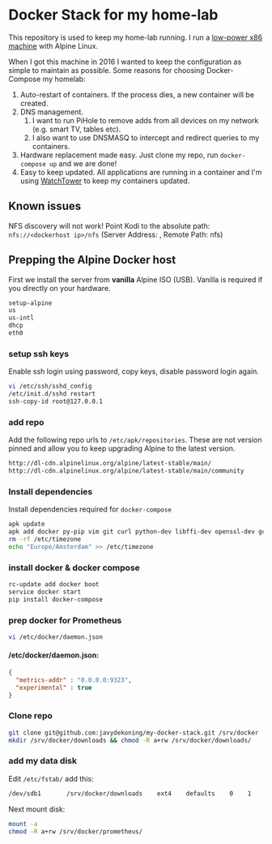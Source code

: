 # Docker Stack for my home-lab

This repository is used to keep my home-lab running. I run a [low-power x86 machine](https://www.asrock.com/mb/Intel/N3150DC-ITX/) with Alpine Linux.

When I got this machine in 2016 I wanted to keep the configuration as simple to maintain as possible. Some reasons for choosing Docker-Compose my homelab:

1. Auto-restart of containers. If the process dies, a new container will be created.
2. DNS management.
   1. I want to run PiHole to remove adds from all devices on my network (e.g. smart TV, tables etc).
   2. I also want to use DNSMASQ to intercept and redirect queries to my containers.
3. Hardware replacement made easy. Just clone my repo, run `docker-compose up` and we are done!
4. Easy to keep updated. All applications are running in a container and I'm using [WatchTower](https://github.com/containrrr/watchtower) to keep my containers updated.

## Known issues

NFS discovery will not work! Point Kodi to the absolute path: `nfs://<dockerhost ip>/nfs` (Server Address: <dockerhost ip>, Remote Path: nfs)

## Prepping the Alpine Docker host

First we install the server from **vanilla** Alpine ISO (USB). Vanilla is required if you directly on your hardware.

```Bash
setup-alpine
us
us-intl
dhcp
eth0
```

### setup ssh keys

Enable ssh login using password, copy keys, disable password login again.

```Bash
vi /etc/ssh/sshd_config
/etc/init.d/sshd restart
ssh-copy-id root@127.0.0.1
```

### add repo

Add the following repo urls to `/etc/apk/repositories`. These are not version pinned and allow you to keep upgrading Alpine to the latest version.

```Bash
http://dl-cdn.alpinelinux.org/alpine/latest-stable/main/
http://dl-cdn.alpinelinux.org/alpine/latest-stable/main/community
```

### Install dependencies

Install dependencies required for `docker-compose`

```Bash
apk update
apk add docker py-pip vim git curl python-dev libffi-dev openssl-dev gcc libc-dev  make
rm -rf /etc/timezone
echo "Europe/Amsterdam" >> /etc/timezone
```

### install docker & docker compose

```Bash
rc-update add docker boot
service docker start
pip install docker-compose
```

### prep docker for Prometheus

```Bash
vi /etc/docker/daemon.json
```

#### /etc/docker/daemon.json:

```json
{
  "metrics-addr" : "0.0.0.0:9323",
  "experimental" : true
}
```

### Clone repo

```Bash
git clone git@github.com:javydekoning/my-docker-stack.git /srv/docker
mkdir /srv/docker/downloads && chmod -R a+rw /srv/docker/downloads/
```

### add my data disk

Edit `/etc/fstab/` add this:

```Bash
/dev/sdb1       /srv/docker/downloads    ext4    defaults    0    1
```

Next mount disk:

```Bash
mount -a
chmod -R a+rw /srv/docker/prometheus/
````